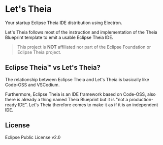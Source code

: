 # Let's Theia

Your startup Eclipse Theia IDE distribution using Electron.

Let's Theia follows most of the instruction and implementation of the Theia Blueprint template
to emit a usable Eclipse Theia IDE.

> This project is **NOT** affiliated nor part of the Eclipse Foundation or Eclipse Theia project.

## Eclipse Theia™️ vs Let's Theia?

The relationship between Eclipse Theia and Let's Theia
is basically like Code-OSS and VSCodium.

Furthermore, Eclipse Theia is an IDE framework based on
Code-OSS, also there is already a thing named
Theia Blueprint but it is "not a production-ready IDE". Let's Theia
therefore comes to make it as if it is an independent IDE.

## License

Eclipse Public License v2.0